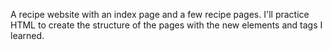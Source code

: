 A recipe website with an index page and a few recipe pages. I'll practice HTML to create the structure of the pages with the new elements and tags I learned. 